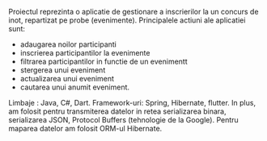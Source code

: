 Proiectul reprezinta o aplicatie de gestionare a inscrierilor la un concurs de inot, repartizat pe probe (evenimente).
Principalele actiuni ale aplicatiei sunt:
- adaugarea noilor participanti
- inscrierea participantilor la evenimente
- filtrarea participantilor in functie de un evenimentt
- stergerea unui eveniment
- actualizarea unui eveniment
- cautarea unui anumit eveniment.

Limbaje : Java, C#, Dart.
Framework-uri: Spring, Hibernate, flutter.
In plus, am folosit pentru transmiterea datelor in retea serializarea binara, serializarea JSON, Protocol Buffers (tehnologie de la Google).
Pentru maparea datelor am folosit ORM-ul Hibernate.
